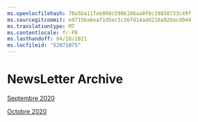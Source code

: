 ```yaml
---
ms.openlocfilehash: 70a5ba11feb898c5906106aa0f0c19038733c49f
ms.sourcegitcommit: e97156a6eaf1d5ec5c26fd14add210a92bacd944
ms.translationtype: MT
ms.contentlocale: fr-FR
ms.lasthandoff: 04/28/2021
ms.locfileid: "52071075"
---
```



# <a name="newsletter-archive"></a>NewsLetter Archive

[Septembre 2020](https://github.com/MicrosoftDocs/OfficeDocs-AppCompliance-pr/blob/master/Apps/docs/September%202020.md)

[Octobre 2020](https://github.com/MicrosoftDocs/OfficeDocs-AppCompliance-pr/blob/master/Apps/docs/October%202020.md)
